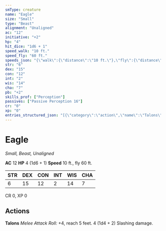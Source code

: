```yaml
---
smType: creature
name: "Eagle"
size: "Small"
type: "Beast"
alignment: "Unaligned"
ac: "12"
initiative: "+2"
hp: "4"
hit_dice: "1d6 + 1"
speed_walk: "10 ft."
speed_fly: "60 ft."
speeds_json: "{\"walk\":{\"distance\":\"10 ft.\"},\"fly\":{\"distance\":\"60 ft.\"}}"
str: "6"
dex: "15"
con: "12"
int: "2"
wis: "14"
cha: "7"
pb: "+2"
skills_prof: ["Perception"]
passives: ["Passive Perception 16"]
cr: "0"
xp: "0"
entries_structured_json: "[{\"category\":\"action\",\"name\":\"Talons\",\"text\":\"*Melee Attack Roll:* +4, reach 5 feet. 4 (1d4 + 2) Slashing damage.\",\"kind\":\"Melee Attack Roll\",\"to_hit\":\"+4\",\"range\":\"5 feet\",\"damage\":\"4 (1d4 + 2) Slashing\"}]"
---
```


# Eagle
*Small, Beast, Unaligned*

**AC** 12
**HP** 4 (1d6 + 1)
**Speed** 10 ft., fly 60 ft.

| STR | DEX | CON | INT | WIS | CHA |
| --- | --- | --- | --- | --- | --- |
| 6 | 15 | 12 | 2 | 14 | 7 |

CR 0, XP 0

## Actions

**Talons**
*Melee Attack Roll:* +4, reach 5 feet. 4 (1d4 + 2) Slashing damage.
